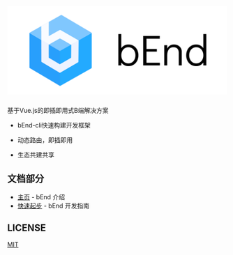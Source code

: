 [![bend](./bend.png)](https://bearfe.github.io/doc/)
============

基于Vue.js的即插即用式B端解决方案

- bEnd-cli快速构建开发框架

- 动态路由，即插即用

- 生态共建共享


## 文档部分

- [主页](https://bearfe.github.io/doc/) - bEnd 介绍
- [快速起步](https://bearfe.github.io/doc/guide) - bEnd 开发指南

LICENSE
---
[MIT](https://github.com/ElemeFE/element/blob/dev/LICENSE)
